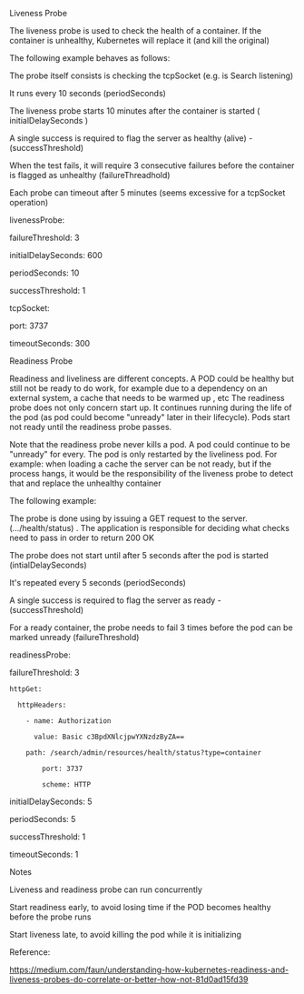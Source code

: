 Liveness Probe 

 

The liveness probe is used to check the health of a container. If the container is unhealthy, Kubernetes will replace it (and kill the original) 
 

The following example behaves as follows: 

The probe itself consists is checking the tcpSocket (e.g. is Search listening) 

It runs every 10 seconds (periodSeconds) 

The liveness probe starts 10 minutes after the container is started ( initialDelaySeconds )  

A single success is required to flag the server as healthy  (alive) - (successThreshold) 

When the test fails, it will require 3 consecutive failures before the container is flagged as unhealthy (failureThreadhold) 

Each probe can timeout after 5 minutes 
(seems excessive for a tcpSocket operation) 
 

livenessProbe: 

  failureThreshold: 3 

  initialDelaySeconds: 600 

  periodSeconds: 10 

  successThreshold: 1 

  tcpSocket: 

port: 3737 

  timeoutSeconds: 300 
 

Readiness Probe 

 

Readiness and liveliness are different concepts. A POD could be healthy but still not be ready to do work, for example due to a dependency on an external system, a cache that needs to be warmed up , etc 
The readiness probe does not only concern start up. It continues running during the life of the pod (as pod could become "unready" later in their lifecycle).  Pods start  not ready until the readiness probe passes. 

 

Note that the readiness probe never kills a pod. A pod could continue to be "unready" for every. The pod is only restarted by the liveliness pod. 
For example: when loading a cache the server can be not ready, but if the process hangs, it would be the responsibility of the liveness probe to detect that and replace the unhealthy container 

 

The following example: 

The probe is done using by issuing a GET request to the server. (…/health/status) . The application 
is responsible for deciding what checks need to pass in order to return 200 OK 

The probe does not start until after 5 seconds after the pod is started (intialDelaySeconds) 

It's repeated every 5 seconds (periodSeconds) 

A single success is required to flag the server as ready - (successThreshold) 

For a ready container, the probe needs to fail 3 times before the pod can be marked unready (failureThreshold) 

 
readinessProbe: 

  failureThreshold: 3 

    httpGet: 

      httpHeaders: 

        - name: Authorization 

          value: Basic c3BpdXNlcjpwYXNzdzByZA== 

        path: /search/admin/resources/health/status?type=container 

            port: 3737 

            scheme: HTTP 

  initialDelaySeconds: 5 

  periodSeconds: 5 

  successThreshold: 1 

  timeoutSeconds: 1 
 

Notes 

Liveness and readiness probe can run concurrently  

Start readiness early, to avoid losing time if the POD becomes healthy before the probe runs 

Start liveness late, to avoid killing the pod while it is initializing  

 

 
Reference: 

https://medium.com/faun/understanding-how-kubernetes-readiness-and-liveness-probes-do-correlate-or-better-how-not-81d0ad15fd39 

 

 
